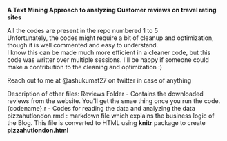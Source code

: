 **A Text Mining Approach to analyzing Customer reviews on travel rating sites**

All the codes are present in the repo numbered 1 to 5  
Unfortunately, the codes might require a bit of cleanup and optimization, though it is well commented and easy to understand.  
I know this can be made much more efficient in a cleaner code, but this code was writter over multiple sessions. I'll be happy if someone could make a contribution to the cleaning and optimization :)   

Reach out to me at @ashukumat27 on twitter in case of anything

Description of other files:
Reviews Folder - Contains the downloaded reviews from the website. You'll get the smae thing once you run the code.
{codename}.r - Codes for reading the data and analyzing the data
pizzahutlondon.rmd : markdown file which explains the business logic of the Blog. This file is converted to HTML using **knitr** package to create **pizzahutlondon.html**

